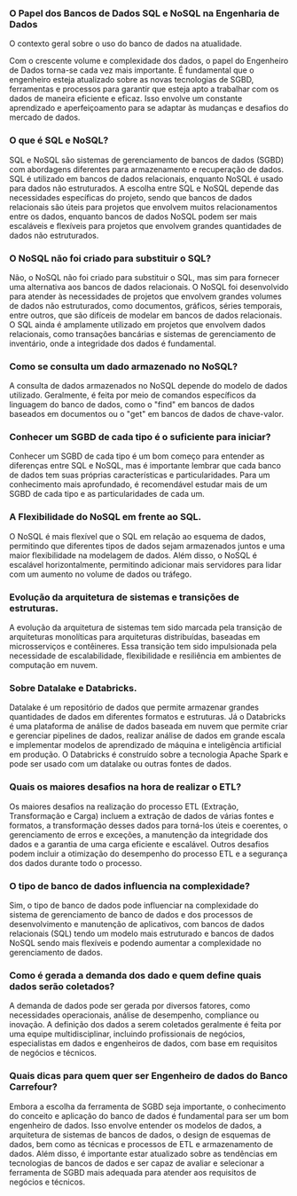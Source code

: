 ### O Papel dos Bancos de Dados SQL e NoSQL na Engenharia de Dados
O contexto geral sobre o uso do banco de dados na atualidade.

Com o crescente volume e complexidade dos dados, o papel do Engenheiro de Dados torna-se cada vez mais importante. É fundamental que o engenheiro esteja atualizado sobre as novas tecnologias de SGBD, ferramentas e processos para garantir que esteja apto a trabalhar com os dados de maneira eficiente e eficaz. Isso envolve um constante aprendizado e aperfeiçoamento para se adaptar às mudanças e desafios do mercado de dados.

### O que é SQL e NoSQL?
SQL e NoSQL são sistemas de gerenciamento de bancos de dados (SGBD) com abordagens diferentes para armazenamento e recuperação de dados. SQL é utilizado em bancos de dados relacionais, enquanto NoSQL é usado para dados não estruturados. A escolha entre SQL e NoSQL depende das necessidades específicas do projeto, sendo que bancos de dados relacionais são úteis para projetos que envolvem muitos relacionamentos entre os dados, enquanto bancos de dados NoSQL podem ser mais escaláveis e flexíveis para projetos que envolvem grandes quantidades de dados não estruturados.

### O NoSQL não foi criado para substituir o SQL?
Não, o NoSQL não foi criado para substituir o SQL, mas sim para fornecer uma alternativa aos bancos de dados relacionais. O NoSQL foi desenvolvido para atender às necessidades de projetos que envolvem grandes volumes de dados não estruturados, como documentos, gráficos, séries temporais, entre outros, que são difíceis de modelar em bancos de dados relacionais. O SQL ainda é amplamente utilizado em projetos que envolvem dados relacionais, como transações bancárias e sistemas de gerenciamento de inventário, onde a integridade dos dados é fundamental. 

### Como se consulta um dado armazenado no NoSQL?
A consulta de dados armazenados no NoSQL depende do modelo de dados utilizado. Geralmente, é feita por meio de comandos específicos da linguagem do banco de dados, como o "find" em bancos de dados baseados em documentos ou o "get" em bancos de dados de chave-valor.

### Conhecer um SGBD de cada tipo é o suficiente para iniciar?
Conhecer um SGBD de cada tipo é um bom começo para entender as diferenças entre SQL e NoSQL, mas é importante lembrar que cada banco de dados tem suas próprias características e particularidades. Para um conhecimento mais aprofundado, é recomendável estudar mais de um SGBD de cada tipo e as particularidades de cada um.

### A Flexibilidade do NoSQL em frente ao SQL.
O NoSQL é mais flexível que o SQL em relação ao esquema de dados, permitindo que diferentes tipos de dados sejam armazenados juntos e uma maior flexibilidade na modelagem de dados. Além disso, o NoSQL é escalável horizontalmente, permitindo adicionar mais servidores para lidar com um aumento no volume de dados ou tráfego.

### Evolução da arquitetura de sistemas e transições de estruturas.
A evolução da arquitetura de sistemas tem sido marcada pela transição de arquiteturas monolíticas para arquiteturas distribuídas, baseadas em microsserviços e contêineres. Essa transição tem sido impulsionada pela necessidade de escalabilidade, flexibilidade e resiliência em ambientes de computação em nuvem.

### Sobre Datalake e Databricks.
Datalake é um repositório de dados que permite armazenar grandes quantidades de dados em diferentes formatos e estruturas. Já o Databricks é uma plataforma de análise de dados baseada em nuvem que permite criar e gerenciar pipelines de dados, realizar análise de dados em grande escala e implementar modelos de aprendizado de máquina e inteligência artificial em produção. O Databricks é construído sobre a tecnologia Apache Spark e pode ser usado com um datalake ou outras fontes de dados.

### Quais os maiores desafios na hora de realizar o ETL?
Os maiores desafios na realização do processo ETL (Extração, Transformação e Carga) incluem a extração de dados de várias fontes e formatos, a transformação desses dados para torná-los úteis e coerentes, o gerenciamento de erros e exceções, a manutenção da integridade dos dados e a garantia de uma carga eficiente e escalável. Outros desafios podem incluir a otimização do desempenho do processo ETL e a segurança dos dados durante todo o processo.

### O tipo de banco de dados influencia na complexidade?
Sim, o tipo de banco de dados pode influenciar na complexidade do sistema de gerenciamento de banco de dados e dos processos de desenvolvimento e manutenção de aplicativos, com bancos de dados relacionais (SQL) tendo um modelo mais estruturado e bancos de dados NoSQL sendo mais flexíveis e podendo aumentar a complexidade no gerenciamento de dados.

### Como é gerada a demanda dos dado e quem define quais dados serão coletados?
A demanda de dados pode ser gerada por diversos fatores, como necessidades operacionais, análise de desempenho, compliance ou inovação. A definição dos dados a serem coletados geralmente é feita por uma equipe multidisciplinar, incluindo profissionais de negócios, especialistas em dados e engenheiros de dados, com base em requisitos de negócios e técnicos.

### Quais dicas para quem quer ser Engenheiro de dados do Banco Carrefour?
Embora a escolha da ferramenta de SGBD seja importante, o conhecimento do conceito e aplicação do banco de dados é fundamental para ser um bom engenheiro de dados. Isso envolve entender os modelos de dados, a arquitetura de sistemas de bancos de dados, o design de esquemas de dados, bem como as técnicas e processos de ETL e armazenamento de dados. Além disso, é importante estar atualizado sobre as tendências em tecnologias de bancos de dados e ser capaz de avaliar e selecionar a ferramenta de SGBD mais adequada para atender aos requisitos de negócios e técnicos.
